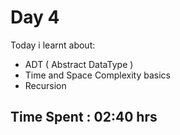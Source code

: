 # Day 4

Today i learnt about:
* ADT ( Abstract DataType )
* Time and Space Complexity basics
* Recursion

## Time Spent : **02:40 hrs**
